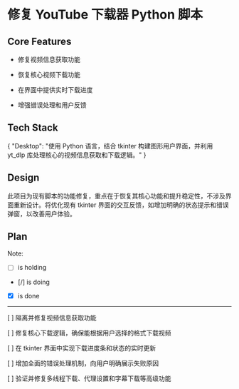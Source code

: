 # 修复 YouTube 下载器 Python 脚本

## Core Features

- 修复视频信息获取功能

- 恢复核心视频下载功能

- 在界面中提供实时下载进度

- 增强错误处理和用户反馈

## Tech Stack

{
  "Desktop": "使用 Python 语言，结合 tkinter 构建图形用户界面，并利用 yt_dlp 库处理核心的视频信息获取和下载逻辑。"
}

## Design

此项目为现有脚本的功能修复，重点在于恢复其核心功能和提升稳定性，不涉及界面重新设计。将优化现有 tkinter 界面的交互反馈，如增加明确的状态提示和错误弹窗，以改善用户体验。

## Plan

Note: 

- [ ] is holding
- [/] is doing
- [X] is done

---

[ ] 隔离并修复视频信息获取功能

[ ] 修复核心下载逻辑，确保能根据用户选择的格式下载视频

[ ] 在 tkinter 界面中实现下载进度条和状态的实时更新

[ ] 增加全面的错误处理机制，向用户明确展示失败原因

[ ] 验证并修复多线程下载、代理设置和字幕下载等高级功能
